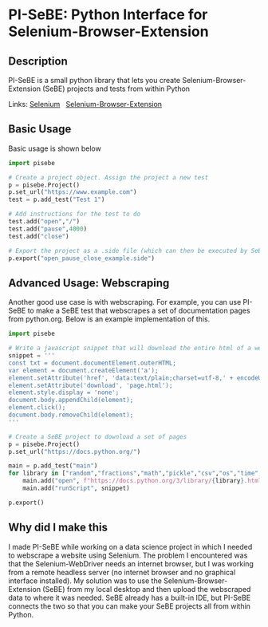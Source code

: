 
# PI-SeBE: Python Interface for Selenium-Browser-Extension

## Description
PI-SeBE is a small python library that lets you create Selenium-Browser-Extension (SeBE) projects and tests from within Python

Links: [Selenium](https://www.selenium.dev) &nbsp; [Selenium-Browser-Extension](https://www.selenium.dev/selenium-ide/)


## Basic Usage

Basic usage is shown below
```python
import pisebe

# Create a project object. Assign the project a new test
p = pisebe.Project()
p.set_url("https://www.example.com")
test = p.add_test("Test 1")

# Add instructions for the test to do
test.add("open","/")
test.add("pause",4000)
test.add("close")

# Export the project as a .side file (which can then be executed by SeBE)
p.export("open_pause_close_example.side")
```
## Advanced Usage: Webscraping
Another good use case is with webscraping. For example, you can use PI-SeBE to make a SeBE test that webscrapes a set of documentation pages from python.org. Below is an example implementation of this.
```python
import pisebe

# Write a javascript snippet that will download the entire html of a webpage when ran
snippet = '''
const txt = document.documentElement.outerHTML; 
var element = document.createElement('a'); 
element.setAttribute('href', 'data:text/plain;charset=utf-8,' + encodeURIComponent(txt)); 
element.setAttribute('download', 'page.html'); 
element.style.display = 'none'; 
document.body.appendChild(element); 
element.click(); 
document.body.removeChild(element);
'''

# Create a SeBE project to download a set of pages
p = pisebe.Project()
p.set_url("https://docs.python.org/")

main = p.add_test("main")
for library in ["random","fractions","math","pickle","csv","os","time","re"]:
    main.add("open", f"https://docs.python.org/3/library/{library}.html")
    main.add("runScript", snippet)

p.export()
```

## Why did I make this
I made PI-SeBE while working on a data science project in which I needed to webscrape a website using Selenium. The problem I encountered was that the Selenium-WebDriver needs an internet browser, but I was working from a remote headless server (no internet browser and no graphical interface installed). My solution was to use the Selenium-Browser-Extension (SeBE) from my local desktop and then upload the webscraped data to where it was needed. SeBE already has a built-in IDE, but PI-SeBE connects the two so that you can make your SeBE projects all from within Python.
